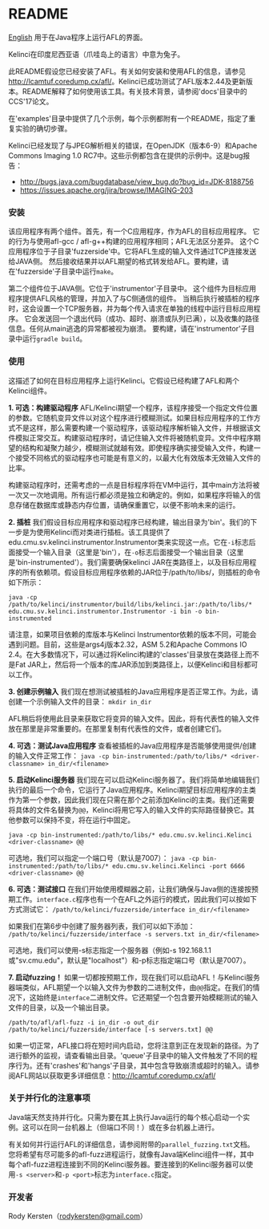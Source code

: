 # README #
[English](https://github.com/NiceAsiv/kelinci)
用于在Java程序上运行AFL的界面。

Kelinci在印度尼西亚语（爪哇岛上的语言）中意为兔子。

此README假设您已经安装了AFL。有关如何安装和使用AFL的信息，请参见 <http://lcamtuf.coredump.cx/afl/>。Kelinci已成功测试了AFL版本2.44及更新版本。README解释了如何使用该工具。有关技术背景，请参阅'docs'目录中的CCS'17论文。

在'examples'目录中提供了几个示例，每个示例都附有一个README，指定了重复实验的确切步骤。

Kelinci已经发现了与JPEG解析相关的错误，在OpenJDK（版本6-9）和Apache Commons Imaging 1.0 RC7中。这些示例都包含在提供的示例中。这是bug报告：
- http://bugs.java.com/bugdatabase/view_bug.do?bug_id=JDK-8188756
- https://issues.apache.org/jira/browse/IMAGING-203

### 安装 ###

该应用程序有两个组件。首先，有一个C应用程序，作为AFL的目标应用程序。
它的行为与使用afl-gcc / afl-g++构建的应用程序相同；AFL无法区分差异。
这个C应用程序位于子目录'fuzzerside'中。它将AFL生成的输入文件通过TCP连接发送给JAVA侧。
然后接收结果并以AFL期望的格式转发给AFL。要构建，请在'fuzzerside'子目录中运行`make`。

第二个组件位于JAVA侧。它位于'instrumentor'子目录中。
这个组件为目标应用程序提供AFL风格的管理，并加入了与C侧通信的组件。
当稍后执行被插桩的程序时，这会设置一个TCP服务器，并为每个传入请求在单独的线程中运行目标应用程序。
它会发送回一个退出代码（成功、超时、崩溃或队列已满），以及收集的路径信息。任何从main逃逸的异常都被视为崩溃。
要构建，请在'instrumentor'子目录中运行`gradle build`。

### 使用 ###

这描述了如何在目标应用程序上运行Kelinci。它假设已经构建了AFL和两个Kelinci组件。

**1. 可选：构建驱动程序**
AFL/Kelinci期望一个程序，该程序接受一个指定文件位置的参数。它随机变异文件以对这个程序进行模糊测试。如果目标应用程序的工作方式不是这样，那么需要构建一个驱动程序，该驱动程序解析输入文件，并根据该文件模拟正常交互。构建驱动程序时，请记住输入文件将被随机变异。文件中程序期望的结构和凝聚力越少，模糊测试就越有效。即使程序确实接受输入文件，构建一个接受不同格式的驱动程序也可能是有意义的，以最大化有效版本无效输入文件的比率。

构建驱动程序时，还需考虑的一点是目标程序将在VM中运行，其中main方法将被一次又一次地调用。所有运行都必须是独立和确定的。例如，如果程序将输入的信息存储在数据库或静态内存位置，请确保重置它，以便不影响未来的运行。

**2. 插桩**
我们假设目标应用程序和驱动程序已经构建，输出目录为'bin'。我们的下一步是为使用Kelinci而对类进行插桩。该工具提供了edu.cmu.sv.kelinci.instrumentor.Instrumentor类来实现这一点。它在`-i`标志后面接受一个输入目录（这里是'bin'），在`-o`标志后面接受一个输出目录（这里是'bin-instrumented'）。我们需要确保kelinci JAR在类路径上，以及目标应用程序的所有依赖项。假设目标应用程序依赖的JAR位于/path/to/libs/，则插桩的命令如下所示：

```java -cp /path/to/kelinci/instrumentor/build/libs/kelinci.jar:/path/to/libs/* edu.cmu.sv.kelinci.instrumentor.Instrumentor -i bin -o bin-instrumented```

请注意，如果项目依赖的库版本与Kelinci Instrumentor依赖的版本不同，可能会遇到问题。目前，这些是args4j版本2.32，ASM 5.2和Apache Commons IO 2.4。在大多数情况下，可以通过将Kelinci构建的'classes'目录放在类路径上而不是Fat JAR上，然后将一个版本的库JAR添加到类路径上，以便Kelinci和目标都可以工作。

**3. 创建示例输入**
我们现在想测试被插桩的Java应用程序是否正常工作。为此，请创建一个示例输入文件的目录：
```mkdir in_dir```

AFL稍后将使用此目录来获取它将变异的输入文件。因此，将有代表性的输入文件放在那里是非常重要的。在那里复制有代表性的文件，或者创建它们。

**4. 可选：测试Java应用程序**
查看被插桩的Java应用程序是否能够使用提供/创建的输入文件正常工作：
```java -cp bin-instrumented:/path/to/libs/* <driver-classname> in_dir/<filename>```

**5. 启动Kelinci服务器**
我们现在可以启动Kelinci服务器了。我们将简单地编辑我们执行的最后一个命令，它运行了Java应用程序。Kelinci期望目标应用程序的主类作为第一个参数，因此我们现在只需在那个之前添加Kelinci的主类。我们还需要将具体的文件名替换为`@@`，Kelinci将用它写入的输入文件的实际路径替换它。其他参数可以保持不变，将在运行中固定。

```java -cp bin-instrumented:/path/to/libs/* edu.cmu.sv.kelinci.Kelinci <driver-classname> @@```

可选地，我们可以指定一个端口号（默认是7007）：
```java -cp bin-instrumented:/path/to/libs/* edu.cmu.sv.kelinci.Kelinci -port 6666 <driver-classname> @@```

**6. 可选：测试接口**
在我们开始使用模糊器之前，让我们确保与Java侧的连接按预期工作。`interface.c`程序也有一个在AFL之外运行的模式，因此我们可以按如下方式测试它：
```/path/to/kelinci/fuzzerside/interface in_dir/<filename>```

如果我们在第6步中创建了服务器列表，我们可以如下添加：
```/path/to/kelinci/fuzzerside/interface -s servers.txt in_dir/<filename>```

可选地，我们可以使用-s标志指定一个服务器（例如-s 192.168.1.1或"sv.cmu.edu"，默认是"localhost"）和-p标志指定端口号（默认是7007）。

**7. 启动fuzzing！**
如果一切都按预期工作，现在我们可以启动AFL！与Kelinci服务器端类似，AFL期望一个以输入文件为参数的二进制文件，由`@@`指定。在我们的情况下，这始终是`interface`二进制文件。它还期望一个包含要开始模糊测试的输入文件的目录，以及一个输出目录。

```/path/to/afl/afl-fuzz -i in_dir -o out_dir /path/to/kelinci/fuzzerside/interface [-s servers.txt] @@```

如果一切正常，AFL接口将在短时间内启动，您将注意到正在发现新的路径。为了进行额外的监视，请查看输出目录。'queue'子目录中的输入文件触发了不同的程序行为。还有'crashes'和'hangs'子目录，其中包含导致崩溃或超时的输入。请参阅AFL网站以获取更多详细信息：http://lcamtuf.coredump.cx/afl/

### 关于并行化的注意事项 ###

Java端天然支持并行化。只需为要在其上执行Java运行的每个核心启动一个实例。这可以在同一台机器上（但端口不同！）或在多台机器上进行。

有关如何并行运行AFL的详细信息，请参阅附带的`parallel_fuzzing.txt`文档。您将希望有尽可能多的afl-fuzz进程运行，就像有Java端Kelinci组件一样，其中每个afl-fuzz进程连接到不同的Kelinci服务器。要连接到的Kelinci服务器可以使用`-s <server>`和`-p <port>`标志为`interface.c`指定。

### 开发者 ###

Rody Kersten（rodykersten@gmail.com）
